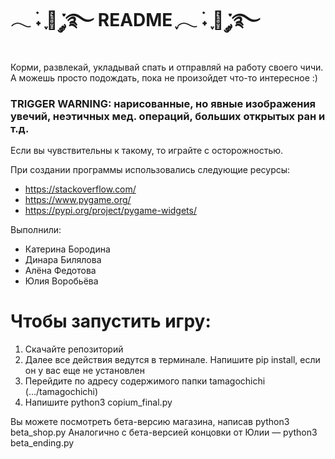 # 𓂃 ࣪˖ ִֶָ🐇 ་༘࿐ README ִֶָ𓂃 ࣪˖ ִֶָ🐇 ་༘࿐

Корми, развлекай, укладывай спать и отправляй на работу своего чичи. А можешь просто подождать, пока не произойдет что-то интересное :)

### TRIGGER WARNING: нарисованные, но явные изображения увечий, неэтичных мед. операций, больших открытых ран и т.д. 
Если вы чувствительны к такому, то играйте с осторожностью.

При создании программы использовались следующие ресурсы:

- https://stackoverflow.com/
- https://www.pygame.org/
- https://pypi.org/project/pygame-widgets/

Выполнили:
- Катерина Бородина
- Динара Билялова
- Алёна Федотова
- Юлия Воробьёва

# Чтобы запустить игру:
1. Скачайте репозиторий
2. Далее все действия ведутся в терминале. Напишите pip install, если он у вас еще не установлен
3. Перейдите по адресу содержимого папки tamagochichi (.../tamagochichi)
4. Напишите python3 copium_final.py

Вы можете посмотреть бета-версию магазина, написав python3 beta_shop.py
Аналогично с бета-версией концовки от Юлии — python3 beta_ending.py

  
